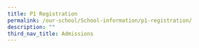 ```yaml
---
title: P1 Registration
permalink: /our-school/School-information/p1-registration/
description: ""
third_nav_title: Admissions
---
```

<meta http-equiv="refresh" content="delay\_time; URL=https://www.moe.gov.sg/primary/p1-registration" />